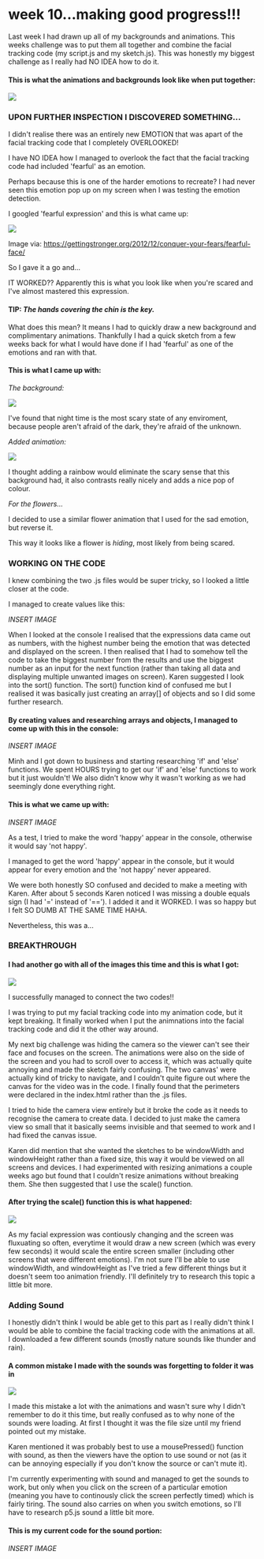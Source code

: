 # week 10...making good progress!!!

Last week I had drawn up all of my backgrounds and animations. This weeks challenge was to put them all together and combine the facial tracking code (my script.js and my sketch.js). This was honestly my biggest challenge as I really had NO IDEA how to do it. 

#### This is what the animations and backgrounds look like when put together:

<img src=https://github.com/yasminhb/slavetothealgorithm/blob/master/week%2010/ezgif-4-751ea15dd6cf.gif>

### UPON FURTHER INSPECTION I DISCOVERED SOMETHING...

I didn't realise there was an entirely new EMOTION that was apart of the facial tracking code that I completely OVERLOOKED!

I have NO IDEA how I managed to overlook the fact that the facial tracking code had included 'fearful' as an emotion. 

Perhaps because this is one of the harder emotions to recreate? I had never seen this emotion pop up on my screen when I was testing the emotion detection.

I googled 'fearful expression' and this is what came up:

<img src=https://github.com/yasminhb/slavetothealgorithm/blob/master/week%2010/fearful-face.jpg>

Image via: https://gettingstronger.org/2012/12/conquer-your-fears/fearful-face/

So I gave it a go and...

IT WORKED?? Apparently this is what you look like when you're scared and I've almost mastered this expression.

#### TIP: *The hands covering the chin is the key.*

What does this mean? It means I had to quickly draw a new background and complimentary animations. 
Thankfully I had a quick sketch from a few weeks back for what I would have done if I had 'fearful' as one of the emotions and ran with that. 

#### This is what I came up with:

*The background:*

<img src=https://github.com/yasminhb/slavetothealgorithm/blob/master/week%2010/fearsky.jpg>

I've found that night time is the most scary state of any enviroment, because people aren't afraid of the dark, they're afraid of the unknown. 

*Added animation:*

<img src=https://github.com/yasminhb/slavetothealgorithm/blob/master/week%2010/r20.png>

I thought adding a rainbow would eliminate the scary sense that this background had, it also contrasts really nicely and adds a nice pop of colour.

*For the flowers...*

I decided to use a similar flower animation that I used for the sad emotion, but reverse it. 

This way it looks like a flower is *hiding*, most likely from being scared. 

### WORKING ON THE CODE

I knew combining the two .js files would be super tricky, so I looked a little closer at the code.

I managed to create values like this:

*INSERT IMAGE*

When I looked at the console I realised that the expressions data came out as numbers, with the highest number being the emotion that was detected and displayed on the screen. I then realised that I had to somehow tell the code to take the biggest number from the results and use the biggest number as an input for the next function (rather than taking all data and displaying multiple unwanted images on screen). Karen suggested I look into the sort() function. The sort() function kind of confused me but I realised it was basically just creating an array[] of objects and so I did some further research. 

#### By creating values and researching arrays and objects, I managed to come up with this in the console:

*INSERT IMAGE*

Minh and I got down to business and starting researching 'if' and 'else' functions. 
We spent HOURS trying to get our 'if' and 'else' functions to work but it just wouldn't! We also didn't know why it wasn't working as we had seemingly done everything right. 

#### This is what we came up with:

*INSERT IMAGE*

As a test, I tried to make the word 'happy' appear in the console, otherwise it would say 'not happy'. 

I managed to get the word 'happy' appear in the console, but it would appear for every emotion and the 'not happy' never appeared. 

We were both honestly SO confused and decided to make a meeting with Karen. After about 5 seconds Karen noticed I was missing a double equals sign (I had '=' instead of '=='). I added it and it WORKED. I was so happy but I felt SO DUMB AT THE SAME TIME HAHA. 

Nevertheless, this was a...

### BREAKTHROUGH

#### I had another go with all of the images this time and this is what I got:

<img src=https://github.com/yasminhb/slavetothealgorithm/blob/master/week%2010/ezgif-7-a1aac17be949.gif>

I successfully managed to connect the two codes!!

I was trying to put my facial tracking code into my animation code, but it kept breaking. It finally worked when I put the animnations into the facial tracking code and did it the other way around. 

My next big challenge was hiding the camera so the viewer can't see their face and focuses on the screen. The animations were also on the side of the screen and you had to scroll over to access it, which was actually quite annoying and made the sketch fairly confusing. The two canvas' were actually kind of tricky to navigate, and I couldn't quite figure out where the canvas for the video was in the code. I finally found that the perimeters were declared in the index.html rather than the .js files. 

I tried to hide the camera view entirely but it broke the code as it needs to recognise the camera to create data. I decided to just make the camera view so small that it basically seems invisible and that seemed to work and I had fixed the canvas issue.

Karen did mention that she wanted the sketches to be windowWidth and windowHeight rather than a fixed size, this way it would be viewed on all screens and devices. I had experimented with resizing animations a couple weeks ago but found that I couldn't resize animations without breaking them. She then suggested that I use the scale() function. 

#### After trying the scale() function this is what happened:

<img src=https://github.com/yasminhb/slavetothealgorithm/blob/master/week%2010/ezgif-7-d4eb679c64a0.gif>

As my facial expression was contiously changing and the screen was fluxuating so often, everytime it would draw a new screen (which was every few seconds) it would scale the entire screen smaller (including other screens that were different emotions). I'm not sure I'll be able to use windowWidth, and windowHeight as I've tried a few different things but it doesn't seem too animation friendly. I'll definitely try to research this topic a little bit more. 

### Adding Sound

I honestly didn't think I would be able get to this part as I really didn't think I would be able to combine the facial tracking code with the animations at all. 
I downloaded a few different sounds (mostly nature sounds like thunder and rain).  

#### A common mistake I made with the sounds was forgetting to folder it was in

<img src=https://github.com/yasminhb/slavetothealgorithm/blob/master/week%2010/Screen%20Shot%202020-10-08%20at%205.06.56%20pm.png>

I made this mistake a lot with the animations and wasn't sure why I didn't remember to do it this time, but really confused as to why none of the sounds were loading. At first I thought it was the file size until my friend pointed out my mistake.

Karen mentioned it was probably best to use a mousePressed() function with sound, as then the viewers have the option to use sound or not (as it can be annoying especially if you don't know the source or can't mute it). 

I'm currently experimenting with sound and managed to get the sounds to work, but only when you click on the screen of a particular emotion (meaning you have to continously click the screen perfectly timed) which is fairly tiring. The sound also carries on when you switch emotions, so I'll have to research p5.js sound a little bit more. 

#### This is my current code for the sound portion:

*INSERT IMAGE*







